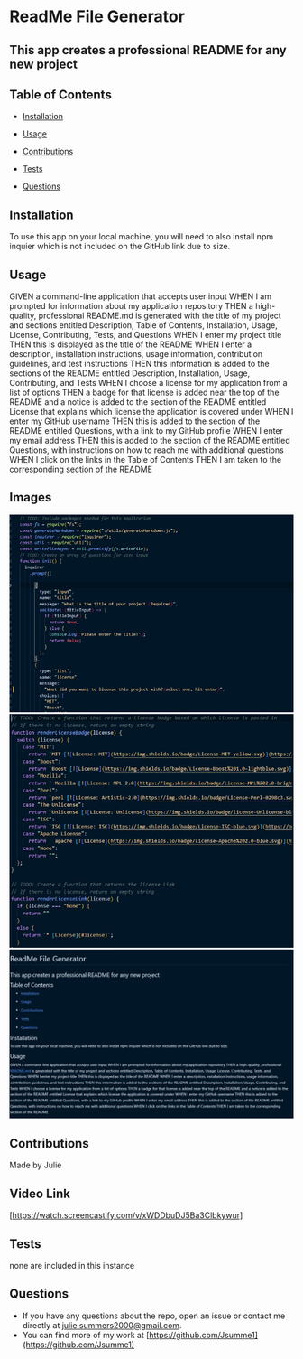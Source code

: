# ReadMe File Generator

  
## This app creates a professional README for any new project
## Table of Contents
* [Installation](#installation)
* [Usage](#usage)
* [Contributions](#contributions)

* [Tests](#tests)
* [Questions](#questions)

## Installation
 To use this app on your local machine, you will need to also install npm inquier which is not included on the GitHub link due to size.
## Usage
GIVEN a command-line application that accepts user input
WHEN I am prompted for information about my application repository
THEN a high-quality, professional README.md is generated with the title of my project and sections entitled Description, Table of Contents, Installation, Usage, License, Contributing, Tests, and Questions
WHEN I enter my project title
THEN this is displayed as the title of the README
WHEN I enter a description, installation instructions, usage information, contribution guidelines, and test instructions
THEN this information is added to the sections of the README entitled Description, Installation, Usage, Contributing, and Tests
WHEN I choose a license for my application from a list of options
THEN a badge for that license is added near the top of the README and a notice is added to the section of the README entitled License that explains which license the application is covered under
WHEN I enter my GitHub username
THEN this is added to the section of the README entitled Questions, with a link to my GitHub profile
WHEN I enter my email address
THEN this is added to the section of the README entitled Questions, with instructions on how to reach me with additional questions
WHEN I click on the links in the Table of Contents
THEN I am taken to the corresponding section of the README

## Images 
![Index.js main file](https://github.com/Jsumme1/ReadMe-generator/blob/main/assets/images/IndexJSPic.JPG)
![generate markdown file](https://github.com/Jsumme1/ReadMe-generator/blob/main/assets/images/MarkDownScreenShot.JPG)
![Generated ReadMe](https://github.com/Jsumme1/ReadMe-generator/blob/main/assets/images/ReadMEScreenshot.JPG)

## Contributions
Made by Julie

## Video Link
[https://watch.screencastify.com/v/xWDDbuDJ5Ba3Clbkywur]

## Tests
none are included in this instance

## Questions 
* If you have any questions about the repo, open an issue or contact me directly at <julie.summers2000@gmail.com>.
* You can find more of my work at [https://github.com/Jsumme1](https://github.com/Jsumme1)
